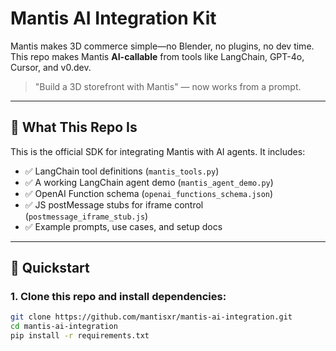 # Mantis AI Integration Kit

Mantis makes 3D commerce simple—no Blender, no plugins, no dev time.  
This repo makes Mantis **AI-callable** from tools like LangChain, GPT-4o, Cursor, and v0.dev.

> "Build a 3D storefront with Mantis" — now works from a prompt.

---

## 🧠 What This Repo Is

This is the official SDK for integrating Mantis with AI agents. It includes:

- ✅ LangChain tool definitions (`mantis_tools.py`)
- ✅ A working LangChain agent demo (`mantis_agent_demo.py`)
- ✅ OpenAI Function schema (`openai_functions_schema.json`)
- ✅ JS postMessage stubs for iframe control (`postmessage_iframe_stub.js`)
- ✅ Example prompts, use cases, and setup docs

---

## 🏁 Quickstart

### 1. Clone this repo and install dependencies:

```bash
git clone https://github.com/mantisxr/mantis-ai-integration.git
cd mantis-ai-integration
pip install -r requirements.txt
